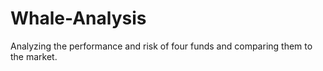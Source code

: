# Whale-Analysis
Analyzing the performance and risk of four funds and comparing them to the market. 
